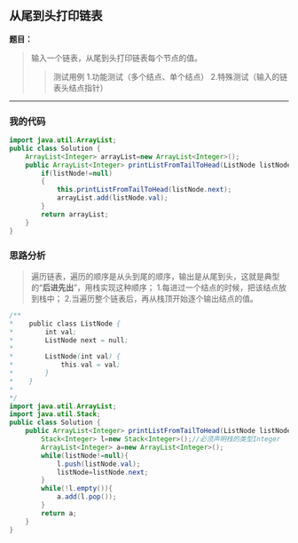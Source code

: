 ## 从尾到头打印链表

**题目：**

>输入一个链表，从尾到头打印链表每个节点的值。
>>测试用例
>>1.功能测试（多个结点、单个结点）
>>2.特殊测试（输入的链表头结点指针）

---

### 我的代码

```java
import java.util.ArrayList;
public class Solution {
    ArrayList<Integer> arrayList=new ArrayList<Integer>();
    public ArrayList<Integer> printListFromTailToHead(ListNode listNode) {
        if(listNode!=null)
        {
        	this.printListFromTailToHead(listNode.next);
            arrayList.add(listNode.val);
        }
        return arrayList;
    }
}
```

### 思路分析

>遍历链表，遍历的顺序是从头到尾的顺序，输出是从尾到头，这就是典型的“**后进先出**”，用栈实现这种顺序；
>1.每进过一个结点的时候，把该结点放到栈中；
>2.当遍历整个链表后，再从栈顶开始逐个输出结点的值。

``` java
/**
*    public class ListNode {
*        int val;
*        ListNode next = null;
*
*        ListNode(int val) {
*            this.val = val;
*        }
*    }
*
*/
import java.util.ArrayList;
import java.util.Stack;
public class Solution {
    public ArrayList<Integer> printListFromTailToHead(ListNode listNode) {
        Stack<Integer> l=new Stack<Integer>();//必须声明栈的类型Integer
        ArrayList<Integer> a=new ArrayList<Integer>(); 
        while(listNode!=null){
            l.push(listNode.val);
            listNode=listNode.next;
        }
        while(!l.empty()){
            a.add(l.pop());
        }
        return a;
    }
}
```
